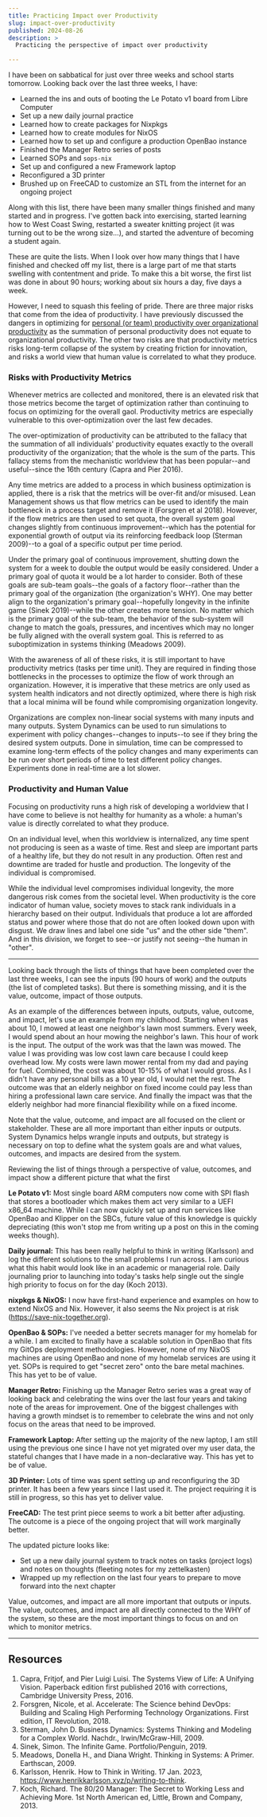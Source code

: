 ```yaml
---
title: Practicing Impact over Productivity
slug: impact-over-productivity
published: 2024-08-26
description: >
  Practicing the perspective of impact over productivity

---
```


I have been on sabbatical for just over three weeks and school starts tomorrow. Looking back over
the last three weeks, I have:

- Learned the ins and outs of booting the Le Potato v1 board from Libre Computer
- Set up a new daily journal practice
- Learned how to create packages for Nixpkgs
- Learned how to create modules for NixOS
- Learned how to set up and configure a production OpenBao instance
- Finished the Manager Retro series of posts
- Learned SOPs and `sops-nix`
- Set up and configured a new Framework laptop
- Reconfigured a 3D printer
- Brushed up on FreeCAD to customize an STL from the internet for an ongoing project

Along with this list, there have been many smaller things finished and many started and in progress.
I've gotten back into exercising, started learning how to West Coast Swing, restarted a sweater
knitting project (it was turning out to be the wrong size...), and started the adventure of becoming
a student again.

These are quite the lists. When I look over how many things that I have finished and checked off my
list, there is a large part of me that starts swelling with contentment and pride. To make this a
bit worse, the first list was done in about 90 hours; working about six hours a day, five days a
week.

However, I need to squash this feeling of pride. There are three major risks that come from the idea
of productivity. I have previously discussed the dangers in optimizing for [personal (or team)
productivity over organizational productivity](./posts/personal-vs-org-productivity) as the
summation of personal productivity does not equate to organizational productivity. The other two
risks are that productivity metrics risks long-term collapse of the system by creating friction for
innovation, and risks a world view that human value is correlated to what they produce.


### Risks with Productivity Metrics

Whenever metrics are collected and monitored, there is an elevated risk that those metrics become
the target of optimization rather than continuing to focus on optimizing for the overall gaol.
Productivity metrics are especially vulnerable to this over-optimization over the last few decades. 

The over-optimization of productivity can be attributed to the fallacy that the summation of all
individuals' productivity equates exactly to the overall productivity of the organization; that the
whole is the sum of the parts. This fallacy stems from the mechanistic worldview that has been
popular--and useful--since the 16th century (Capra and Pier 2016). 


Any time metrics are added to a process in which business
optimization is applied, there is a risk that the metrics will be over-fit and/or misused. Lean
Management shows us that flow metrics can be used to identify the main bottleneck in a process
target and remove it (Forsgren et al 2018). However, if the flow metrics are then used to set quota,
the overall system goal changes slightly from continuous improvement--which has the potential for
exponential growth of output via its reinforcing feedback loop (Sterman 2009)--to a goal of a specific
output per time period. 

Under the primary goal of continuous improvement, shutting down the system for a week to double the
output would be easily considered. Under a primary goal of quota it would be a lot harder to
consider. Both of these goals are sub-team goals--the goals of a factory floor--rather than the
primary goal of the organization (the organization's WHY). One may better align to the
organization's primary goal--hopefully longevity in the infinite game (Sinek 2019)--while the other
creates more tension. No matter which is the primary goal of the sub-team, the behavior of the
sub-system will change to match the goals, pressures, and incentives which may no longer be fully
aligned with the overall system goal. This is referred to as suboptimization in systems thinking
(Meadows 2009).

With the awareness of all of these risks, it is still important to have productivity metrics (tasks
per time unit). They are required in finding those bottlenecks in the processes to optimize
the flow of work through an organization. However, it is imperative that these metrics are only used
as system health indicators and not directly optimized, where there is high risk that a local minima
will be found while compromising organization longevity.

Organizations are complex non-linear social systems with many inputs and many outputs. System
Dynamics can be used to run simulations to experiment with policy changes--changes to inputs--to see
if they bring the desired system outputs. Done in simulation, time can be compressed to examine
long-term effects of the policy changes and many experiments can be run over short periods of time
to test different policy changes. Experiments done in real-time are a lot slower.


### Productivity and Human Value

Focusing on productivity runs a high risk of developing a worldview that I have come to believe is
not healthy for humanity as a whole: a human's value is directly correlated to what they produce.

On an individual level, when this worldview is internalized, any time spent not producing is seen as
a waste of time. Rest and sleep are important parts of a healthy life, but they do not result in any
production. Often rest and downtime are traded for hustle and production. The longevity of the
individual is compromised.

While the individual level compromises individual longevity, the more dangerous risk comes from the
societal level. When productivity is the core indicator of human value, society moves to stack rank
individuals in a hierarchy based on their output. Individuals that produce a lot are afforded status
and power where those that do not are often looked down upon with disgust. We draw lines and label
one side "us" and the other side "them". And in this division, we forget to see--or justify not
seeing--the human in "other".

---

Looking back through the lists of things that have been completed over the last three weeks, I can
see the inputs (90 hours of work) and the outputs (the list of completed tasks). But there is
something missing, and it is the value, outcome, impact of those outputs.

As an example of the differences between inputs, outputs, value, outcome, and impact, let's use an
example from my childhood. Starting when I was about 10, I mowed at least one neighbor's lawn most
summers. Every week, I would spend about an hour mowing the neighbor's lawn. This hour of work is
the input. The output of the work was that the lawn was mowed. The value I was providing was low
cost lawn care because I could keep overhead low. My costs were lawn mower rental from my dad and
paying for fuel. Combined, the cost was about 10-15% of what I would gross. As I didn't have any
personal bills as a 10 year old, I would net the rest. The outcome was that an elderly neighbor on
fixed income could pay less than hiring a professional lawn care service. And finally the impact was
that the elderly neighbor had more financial flexibility while on a fixed income. 

Note that the value, outcome, and impact are all focused on the client or stakeholder. These are all
more important than either inputs or outputs. System Dynamics helps wrangle inputs and outputs, but
strategy is necessary on top to define what the system goals are and what values, outcomes, and
impacts are desired from the system.

Reviewing the list of things through a perspective of value, outcomes, and impact show a different
picture that what the first 

**Le Potato v1:** Most single board ARM computers now come with SPI flash that stores a bootloader
which makes them act very similar to a UEFI x86_64 machine. While I can now quickly set up and run
services like OpenBao and Klipper on the SBCs, future value of this knowledge is quickly
depreciating (this won't stop me from writing up a post on this in the coming weeks though).

**Daily journal:** This has been really helpful to think in writing (Karlsson) and log the different
solutions to the small problems I run across. I am curious what this habit would look like in an
academic or managerial role. Daily journaling prior to launching into today's tasks help single out
the single high priority to focus on for the day (Koch 2013).

**nixpkgs & NixOS:** I now have first-hand experience and examples on how to extend NixOS and Nix.
However, it also seems the Nix project is at risk (https://save-nix-together.org).

**OpenBao & SOPs:** I've needed a better secrets manager for my homelab for a while. I am excited to
finally have a scalable solution in OpenBao that fits my GitOps deployment methodologies. However,
none of my NixOS machines are using OpenBao and none of my homelab services are using it yet. SOPs
is required to get "secret zero" onto the bare metal machines. This has yet to be of value.

**Manager Retro:** Finishing up the Manager Retro series was a great way of looking back and
celebrating the wins over the last four years and taking note of the areas for improvement. One of
the biggest challenges with having a growth mindset is to remember to celebrate the wins and not
only focus on the areas that need to be improved.

**Framework Laptop:** After setting up the majority of the new laptop, I am still using the previous
one since I have not yet migrated over my user data, the stateful changes that I have made in a
non-declarative way. This has yet to be of value.

**3D Printer:** Lots of time was spent setting up and reconfiguring the 3D printer. It has been a
few years since I last used it. The project requiring it is still in progress, so this has yet to
deliver value.

**FreeCAD:** The test print piece seems to work a bit better after adjusting. The outcome is a piece
of the ongoing project that will work marginally better. 

The updated picture looks like:

- Set up a new daily journal system to track notes on tasks (project logs) and notes on thoughts
  (fleeting notes for my zettelkasten)
- Wrapped up my reflection on the last four years to prepare to move forward into the next chapter

Value, outcomes, and impact are all more important that outputs or inputs. The value, outcomes, and
impact are all directly connected to the WHY of the system, so these are the most important things to
focus on and on which to monitor metrics.

---

## Resources

1. Capra, Fritjof, and Pier Luigi Luisi. The Systems View of Life: A Unifying Vision. Paperback edition first published 2016 with corrections, Cambridge University Press, 2016.
2. Forsgren, Nicole, et al. Accelerate: The Science behind DevOps: Building and Scaling High Performing Technology Organizations. First edition, IT Revolution, 2018.
3. Sterman, John D. Business Dynamics: Systems Thinking and Modeling for a Complex World. Nachdr., Irwin/McGraw-Hill, 2009.
4. Sinek, Simon. The Infinite Game. Portfolio/Penguin, 2019.
5. Meadows, Donella H., and Diana Wright. Thinking in Systems: A Primer. Earthscan, 2009.
6. Karlsson, Henrik. How to Think in Writing. 17 Jan. 2023, https://www.henrikkarlsson.xyz/p/writing-to-think.
7. Koch, Richard. The 80/20 Manager: The Secret to Working Less and Achieving More. 1st North American ed, Little, Brown and Company, 2013.



